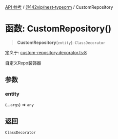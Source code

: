 [API 参考](../wiki/Home) / [@142vip/nest-typeorm](../wiki/@142vip.nest-typeorm) / CustomRepository

# 函数: CustomRepository()

> **CustomRepository**(`entity`): `ClassDecorator`

定义于: [custom-repository.decorator.ts:8](https://github.com/142vip/core-x/blob/58a4aca72f73ebc92491a458c9b83754486dc296/packages/nest-typeorm/src/core/custom-repository.decorator.ts#L8)

自定义Repo装饰器

## 参数

### entity

(...`args`) => `any`

## 返回

`ClassDecorator`
